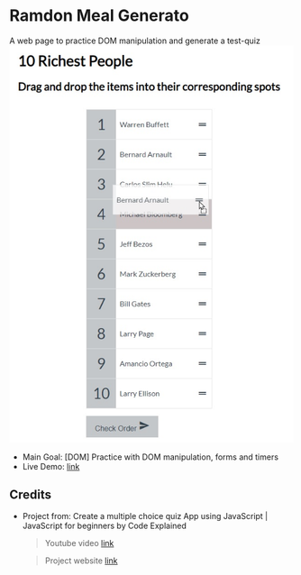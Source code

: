 # Ramdon Meal Generato

A web page to practice DOM manipulation and generate a test-quiz
![screenshot of the application with a list of options to reorder by drag and drop](./data/screenshot_01.jpg)

- Main Goal: [DOM] Practice with DOM manipulation, forms and timers
- Live Demo: [link](https://orses.github.io/vanilla_javascript/dom_exam_quiz/src/)

## Credits

- Project from: Create a multiple choice quiz App using JavaScript | JavaScript for beginners by Code Explained

  > Youtube video [link](https://youtu.be/49pYIMygIcU)

  > Project website [link](https://www.codeexplained.dev/2018/10/create-multiple-choice-quiz-using-javascript.html)
